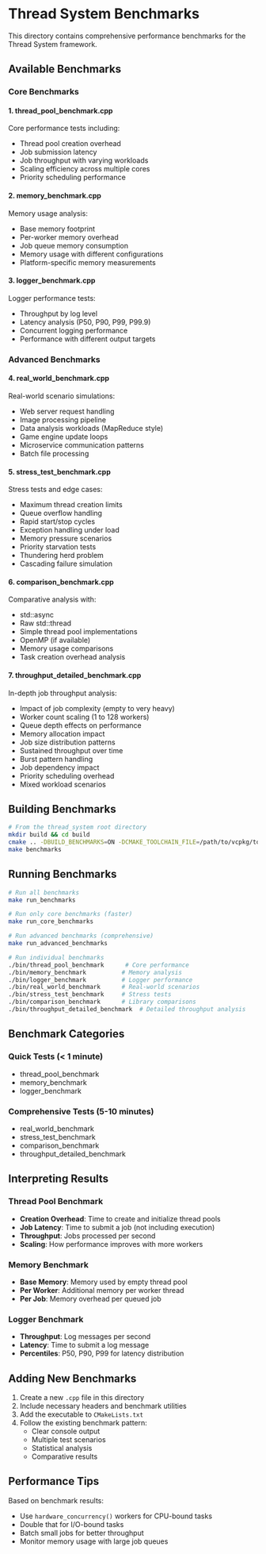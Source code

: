 # Thread System Benchmarks

This directory contains comprehensive performance benchmarks for the Thread System framework.

## Available Benchmarks

### Core Benchmarks

#### 1. **thread_pool_benchmark.cpp**
Core performance tests including:
- Thread pool creation overhead
- Job submission latency
- Job throughput with varying workloads
- Scaling efficiency across multiple cores
- Priority scheduling performance

#### 2. **memory_benchmark.cpp**
Memory usage analysis:
- Base memory footprint
- Per-worker memory overhead
- Job queue memory consumption
- Memory usage with different configurations
- Platform-specific memory measurements

#### 3. **logger_benchmark.cpp**
Logger performance tests:
- Throughput by log level
- Latency analysis (P50, P90, P99, P99.9)
- Concurrent logging performance
- Performance with different output targets

### Advanced Benchmarks

#### 4. **real_world_benchmark.cpp**
Real-world scenario simulations:
- Web server request handling
- Image processing pipeline
- Data analysis workloads (MapReduce style)
- Game engine update loops
- Microservice communication patterns
- Batch file processing

#### 5. **stress_test_benchmark.cpp**
Stress tests and edge cases:
- Maximum thread creation limits
- Queue overflow handling
- Rapid start/stop cycles
- Exception handling under load
- Memory pressure scenarios
- Priority starvation tests
- Thundering herd problem
- Cascading failure simulation

#### 6. **comparison_benchmark.cpp**
Comparative analysis with:
- std::async
- Raw std::thread
- Simple thread pool implementations
- OpenMP (if available)
- Memory usage comparisons
- Task creation overhead analysis

#### 7. **throughput_detailed_benchmark.cpp**
In-depth job throughput analysis:
- Impact of job complexity (empty to very heavy)
- Worker count scaling (1 to 128 workers)
- Queue depth effects on performance
- Memory allocation impact
- Job size distribution patterns
- Sustained throughput over time
- Burst pattern handling
- Job dependency impact
- Priority scheduling overhead
- Mixed workload scenarios

## Building Benchmarks

```bash
# From the thread_system root directory
mkdir build && cd build
cmake .. -DBUILD_BENCHMARKS=ON -DCMAKE_TOOLCHAIN_FILE=/path/to/vcpkg/toolchain.cmake
make benchmarks
```

## Running Benchmarks

```bash
# Run all benchmarks
make run_benchmarks

# Run only core benchmarks (faster)
make run_core_benchmarks

# Run advanced benchmarks (comprehensive)
make run_advanced_benchmarks

# Run individual benchmarks
./bin/thread_pool_benchmark      # Core performance
./bin/memory_benchmark          # Memory analysis
./bin/logger_benchmark          # Logger performance
./bin/real_world_benchmark      # Real-world scenarios
./bin/stress_test_benchmark     # Stress tests
./bin/comparison_benchmark      # Library comparisons
./bin/throughput_detailed_benchmark  # Detailed throughput analysis
```

## Benchmark Categories

### Quick Tests (< 1 minute)
- thread_pool_benchmark
- memory_benchmark
- logger_benchmark

### Comprehensive Tests (5-10 minutes)
- real_world_benchmark
- stress_test_benchmark
- comparison_benchmark
- throughput_detailed_benchmark

## Interpreting Results

### Thread Pool Benchmark
- **Creation Overhead**: Time to create and initialize thread pools
- **Job Latency**: Time to submit a job (not including execution)
- **Throughput**: Jobs processed per second
- **Scaling**: How performance improves with more workers

### Memory Benchmark
- **Base Memory**: Memory used by empty thread pool
- **Per Worker**: Additional memory per worker thread
- **Per Job**: Memory overhead per queued job

### Logger Benchmark
- **Throughput**: Log messages per second
- **Latency**: Time to submit a log message
- **Percentiles**: P50, P90, P99 for latency distribution

## Adding New Benchmarks

1. Create a new `.cpp` file in this directory
2. Include necessary headers and benchmark utilities
3. Add the executable to `CMakeLists.txt`
4. Follow the existing benchmark pattern:
   - Clear console output
   - Multiple test scenarios
   - Statistical analysis
   - Comparative results

## Performance Tips

Based on benchmark results:
- Use `hardware_concurrency()` workers for CPU-bound tasks
- Double that for I/O-bound tasks
- Batch small jobs for better throughput
- Monitor memory usage with large job queues